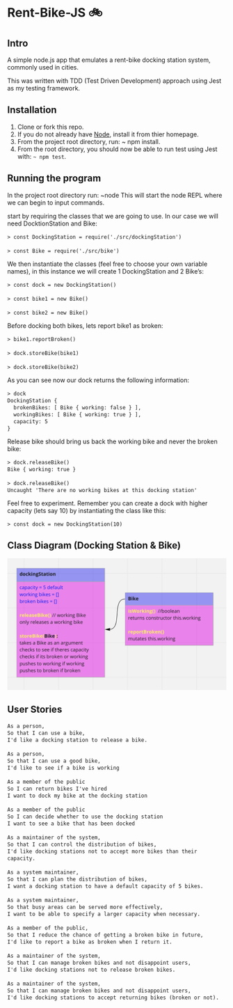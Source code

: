 # Rent-Bike-JS 🚲

## Intro

A simple node.js app that emulates a rent-bike docking station system, commonly used in cities.

This was written with TDD (Test Driven Development) approach using Jest as my testing framework.

## Installation

1. Clone or fork this repo.
2. If you do not already have [Node](https://nodejs.org/en/ "Nodes's Homepage"), install it from thier homepage.
3. From the project root directory, run: ~ npm install.
4. From the root directory, you should now be able to run test using Jest with: `~ npm test`.

## Running the program

In the project root directory run: ~node
This will start the node REPL where we can begin to input commands.

start by requiring the classes that we are going to use. In our case we will need DocktionStation and Bike:

```
> const DockingStation = require('./src/dockingStation')

> const Bike = require('./src/bike')
```

We then instantiate the classes (feel free to choose your own variable names), in this instance we will create 1 DockingStation and 2 Bike’s:

```
> const dock = new DockingStation()

> const bike1 = new Bike()

> const bike2 = new Bike()
```

Before docking both bikes, lets report bike1 as broken:

```
> bike1.reportBroken()

> dock.storeBike(bike1)

> dock.storeBike(bike2)
```

As you can see now our dock returns the following information:

```
> dock
DockingStation {
  brokenBikes: [ Bike { working: false } ],
  workingBikes: [ Bike { working: true } ],
  capacity: 5
}
```

Release bike should bring us back the working bike and never the broken bike:

```
> dock.releaseBike()
Bike { working: true }

> dock.releaseBike()
Uncaught 'There are no working bikes at this docking station'
```

Feel free to experiment. Remember you can create a dock with higher capacity (lets say 10) by instantiating the class like this:

```
> const dock = new DockingStation(10)
```

## Class Diagram (Docking Station & Bike)

![image of a class diagram.](/images/classDiagram.png "image of a class diagram.")

## User Stories

```
As a person,
So that I can use a bike,
I'd like a docking station to release a bike.

As a person,
So that I can use a good bike,
I'd like to see if a bike is working

As a member of the public
So I can return bikes I've hired
I want to dock my bike at the docking station

As a member of the public
So I can decide whether to use the docking station
I want to see a bike that has been docked

As a maintainer of the system,
So that I can control the distribution of bikes,
I'd like docking stations not to accept more bikes than their capacity.

As a system maintainer,
So that I can plan the distribution of bikes,
I want a docking station to have a default capacity of 5 bikes.

As a system maintainer,
So that busy areas can be served more effectively,
I want to be able to specify a larger capacity when necessary.

As a member of the public,
So that I reduce the chance of getting a broken bike in future,
I'd like to report a bike as broken when I return it.

As a maintainer of the system,
So that I can manage broken bikes and not disappoint users,
I'd like docking stations not to release broken bikes.

As a maintainer of the system,
So that I can manage broken bikes and not disappoint users,
I'd like docking stations to accept returning bikes (broken or not).
```

